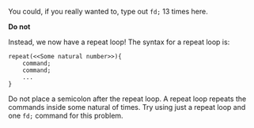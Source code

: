 You could, if you really wanted to, type out `fd;` 13 times here.

**Do not**

Instead, we now have a repeat loop! The syntax for a repeat loop is:
```
repeat(<<Some natural number>>){
    command;
    command;
    ...
}
```
Do not place a semicolon after the repeat loop.
A repeat loop repeats the commands inside some natural of times.
Try using just a repeat loop and one `fd;` command for this problem.